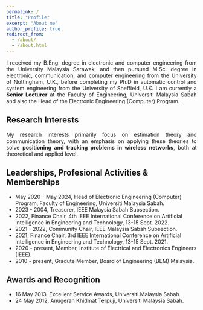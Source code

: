 ```yaml
---
permalink: /
title: "Profile"
excerpt: "About me"
author_profile: true
redirect_from: 
  - /about/
  - /about.html
---
```


<p align="justify"> 
I received my B.Eng. degree in electronic and computer engineering from the University Malaysia Sarawak, and then pursued M.Sc. degree in electronic, communication, and computer engineering from the University of Nottingham, U.K., before completing my Ph.D in automatic control and system engineering from the University of Sheffield, U.K. I am currently a <strong>Senior Lecturer</strong> at the Faculty of Engineering, Universiti Malaysia Sabah and also the Head of the Electronic Engineering (Computer) Program. 
</p>

## Research Interests
<p align="justify"> 
My research interests primarily focus on estimation theory and communication theory, with an emphasis on applying these theories to solve <strong>positioning and tracking problems in wireless networks</strong>, both at theoretical and applied level.
</p>

## Leaderships, Profesional Activities & Memberships
* May 2020 - May 2024, Head of Electronic Engineering (Computer) Program, Faculty of Engineering, Universiti Malaysia Sabah.
* 2023 - 2004, Treasurer, IEEE Malaysia Sabah Subsection.
* 2022, Finance Chair, 4th IEEE International Conference on Artificial Intelligence in Engineering and Technology, 13-15 Sept. 2022.
* 2021 - 2022, Community Chair, IEEE Malaysia Sabah Subsection.
* 2021, Finance Chair, 3rd IEEE International Conference on Artificial Intelligence in Engineering and Technology, 13-15 Sept. 2021.
* 2020 - present, Member, Institute of Electrical and Electronics Engineers (IEEE).
* 2010 - present, Gradute Member, Board of Engineering (BEM) Malaysia.

## Awards and Recognition
* 16 May 2013, Excellent Service Awards, Universiti Malaysia Sabah.
* 24 May 2012, Anugerah Khidmat Terpuji, Universiti Malaysia Sabah.

